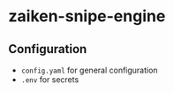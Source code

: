 # zaiken-snipe-engine

## Configuration
- `config.yaml` for general configuration
- `.env` for secrets
